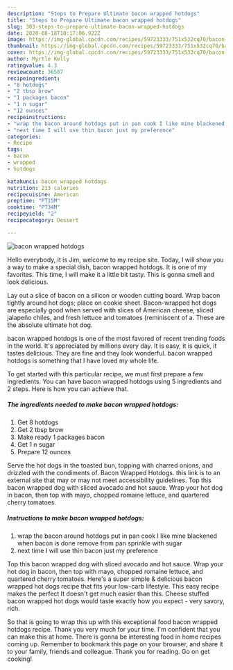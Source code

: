 ```yaml
---
description: "Steps to Prepare Ultimate bacon wrapped hotdogs"
title: "Steps to Prepare Ultimate bacon wrapped hotdogs"
slug: 303-steps-to-prepare-ultimate-bacon-wrapped-hotdogs
date: 2020-08-18T10:17:06.922Z
image: https://img-global.cpcdn.com/recipes/59723333/751x532cq70/bacon-wrapped-hotdogs-recipe-main-photo.jpg
thumbnail: https://img-global.cpcdn.com/recipes/59723333/751x532cq70/bacon-wrapped-hotdogs-recipe-main-photo.jpg
cover: https://img-global.cpcdn.com/recipes/59723333/751x532cq70/bacon-wrapped-hotdogs-recipe-main-photo.jpg
author: Myrtle Kelly
ratingvalue: 4.3
reviewcount: 36507
recipeingredient:
- "8 hotdogs"
- "2 tbsp brow"
- "1 packages bacon"
- "1 n sugar"
- "12 ounces"
recipeinstructions:
- "wrap the bacon around hotdogs put in pan cook I like mine blackened  when bacon is done remove from pan sprinkle with sugar"
- "next time I will use thin bacon just my preference"
categories:
- Recipe
tags:
- bacon
- wrapped
- hotdogs

katakunci: bacon wrapped hotdogs 
nutrition: 213 calories
recipecuisine: American
preptime: "PT15M"
cooktime: "PT34M"
recipeyield: "2"
recipecategory: Dessert

---
```



![bacon wrapped hotdogs](https://img-global.cpcdn.com/recipes/59723333/751x532cq70/bacon-wrapped-hotdogs-recipe-main-photo.jpg)

Hello everybody, it is Jim, welcome to my recipe site. Today, I will show you a way to make a special dish, bacon wrapped hotdogs. It is one of my favorites. This time, I will make it a little bit tasty. This is gonna smell and look delicious.

Lay out a slice of bacon on a silicon or wooden cutting board. Wrap bacon tightly around hot dogs; place on cookie sheet. Bacon-wrapped hot dogs are especially good when served with slices of American cheese, sliced jalapeño chiles, and fresh lettuce and tomatoes (reminiscent of a. These are the absolute ultimate hot dog.

bacon wrapped hotdogs is one of the most favored of recent trending foods in the world. It's appreciated by millions every day. It is easy, it is quick, it tastes delicious. They are fine and they look wonderful. bacon wrapped hotdogs is something that I have loved my whole life.


To get started with this particular recipe, we must first prepare a few ingredients. You can have bacon wrapped hotdogs using 5 ingredients and 2 steps. Here is how you can achieve that.

<!--inarticleads1-->

##### The ingredients needed to make bacon wrapped hotdogs:

1. Get 8 hotdogs
1. Get 2 tbsp brow
1. Make ready 1 packages bacon
1. Get 1 n sugar
1. Prepare 12 ounces


Serve the hot dogs in the toasted bun, topping with charred onions, and drizzled with the condiments of. Bacon Wrapped Hotdogs. this link is to an external site that may or may not meet accessibility guidelines. Top this bacon wrapped dog with sliced avocado and hot sauce. Wrap your hot dog in bacon, then top with mayo, chopped romaine lettuce, and quartered cherry tomatoes. 

<!--inarticleads2-->

##### Instructions to make bacon wrapped hotdogs:

1. wrap the bacon around hotdogs put in pan cook I like mine blackened  when bacon is done remove from pan sprinkle with sugar
1. next time I will use thin bacon just my preference


Top this bacon wrapped dog with sliced avocado and hot sauce. Wrap your hot dog in bacon, then top with mayo, chopped romaine lettuce, and quartered cherry tomatoes. Here&#39;s a super simple &amp; delicious bacon wrapped hot dogs recipe that fits your low-carb lifestyle. This easy recipe makes the perfect It doesn&#39;t get much easier than this. Cheese stuffed bacon wrapped hot dogs would taste exactly how you expect - very savory, rich. 

So that is going to wrap this up with this exceptional food bacon wrapped hotdogs recipe. Thank you very much for your time. I'm confident that you can make this at home. There is gonna be interesting food in home recipes coming up. Remember to bookmark this page on your browser, and share it to your family, friends and colleague. Thank you for reading. Go on get cooking!
